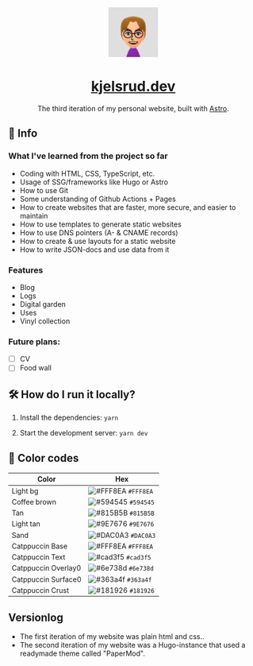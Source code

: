 <div align="center">
  <img alt="logo" src="/public/favicon.svg" width="100" />
</div>
<h1 align="center">
  <a href="https://kjelsrud.dev">kjelsrud.dev</a>
</h1>
<p align="center">
  The third iteration of my personal website, built with <a href="https://astro.build/">Astro</a>.
</p>

## 📝 Info

### What I've learned from the project so far

- Coding with HTML, CSS, TypeScript, etc.
- Usage of SSG/frameworks like Hugo or Astro
- How to use Git
- Some understanding of Github Actions + Pages
- How to create websites that are faster, more secure, and easier to maintain
- How to use templates to generate static websites
- How to use DNS pointers (A- & CNAME records)
- How to create & use layouts for a static website
- How to write JSON-docs and use data from it

### Features

- Blog
- Logs
- Digital garden
- Uses
- Vinyl collection

### Future plans:

- [ ] CV
- [ ] Food wall

## 🛠️ How do I run it locally?

1. Install the dependencies: `yarn`

2. Start the development server: `yarn dev`

## 🎨 Color codes
| Color | Hex |
|-|-|
| Light bg | ![#FFF8EA](https://via.placeholder.com/10/FFF8EA?text=+) `#FFF8EA` |
| Coffee brown | ![#594545](https://via.placeholder.com/10/594545?text=+) `#594545` |
| Tan | ![#815B5B](https://via.placeholder.com/10/815B5B?text=+) `#815B5B` |
| Light tan | ![#9E7676](https://via.placeholder.com/10/9E7676?text=+) `#9E7676` |
| Sand | ![#DAC0A3](https://via.placeholder.com/10/DAC0A3?text=+) `#DAC0A3` |
| Catppuccin Base | ![#FFF8EA](https://via.placeholder.com/10/FFF8EA?text=+) `#FFF8EA` |
| Catppuccin Text | ![#cad3f5](https://via.placeholder.com/10/cad3f5?text=+) `#cad3f5` |
| Catppuccin Overlay0 | ![#6e738d](https://via.placeholder.com/10/6e738d?text=+) `#6e738d` |
| Catppuccin Surface0 | ![#363a4f](https://via.placeholder.com/10/363a4f?text=+) `#363a4f` |
| Catppuccin Crust | ![#181926](https://via.placeholder.com/10/181926?text=+) `#181926` |

## Versionlog
- The first iteration of my website was plain html and css..
- The second iteration of my website was a Hugo-instance that used a readymade theme called "PaperMod".